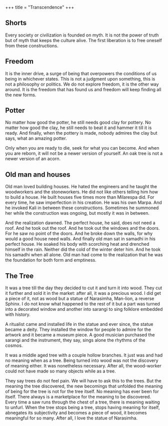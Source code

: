 +++
title = "Transcendence"
+++

## Shorts
Every society or civilization is founded on myth. It is not the power of  truth but of myth that keeps the culture alive. The first liberation is to free oneself from these constructions.

## Freedom
It is the inner drive, a surge of being that overpowers the conditions of us being in whichever states. This is not a judgment upon something, this is not a philosophy or politics. We do not explore freedom, it is the other way around. It is the freedom that has found us and freedom will keep finding all the new forms.

## Potter
No matter how good the potter, he still needs good clay for pottery. No matter how good the clay, he still needs to beat it and hammer it till it is ready. And finally, when the pottery is made, nobody admires the clay but says, what an amazing potter.

Only when you are ready to die, seek for what you can become. And when you are reborn, it will not be a newer version of yourself. An oak tree is not a newer version of an acorn.

## Old man and houses
Old man loved building houses. He hated the engineers and he taught the woodworkers and the stoneworkers. He did not like others telling him how to build a house. He built houses five times more than Milarespa did. For every time, he saw imperfection in his creation. He was his own Marpa. And he invoked Kali in between these constructions. Sometimes he summoned her while the construction was ongoing, but mostly it was in between.

And the realization dawned. The perfect house, he said, does not need a roof. And he took out the roof. And he took out the windows and the doors. For he saw no point of the doors. And he broke down the walls, for why would a good house need walls. And finally old man sat in samadhi in his perfect house. He soaked his body with scorching heat and drenched himself in the rain. Neither did the cold of the winter deter him. And he took his samadhi when all alone. Old man had come to the realization that he was the foundation for both form and emptiness.

## The Tree
It was a tree till the day they decided to cut it and turn it into wood. They cut it further and sold it in the market: after all, it was a precious wood. I did get a piece of it, not as wood but a statue of Narasimha, Man-lion, a reverse Sphinx. I do not know what happened to the rest of it but a part was turned into a decorated window and another into sarangi to sing folklore embedded with history.

A ritualist came and installed life in the statue and ever since, the statue became a deity. They installed the window for people to admire for the artwork and it became a museum piece. A good musician purchased the sarangi and the instrument, they say, sings alone the rhythms of the cosmos.

It was a middle aged tree with a couple hollow branches. It just was and had no meaning when as a tree. Being turned into wood was not the discovery of meaning either. It was nonetheless necessary. After all, the wood-worker could not have made so many objects while as a tree.

They say trees do not feel pain. We will have to ask this to the trees. But the meaning the tree discovered, the new becomings that unfolded the meaning of being for the tree is not for the tree itself. No meaning has ever been for itself. There always is a marketplace for the meaning to be discovered. Every time a saw runs through the chest of a tree, there is meaning waiting to unfurl. When the tree stops being a tree, stops having meaning for itself, abnegates its subjectivity and becomes a piece of wood, it becomes meaningful for so many. After all, I love the statue of Narasimha.